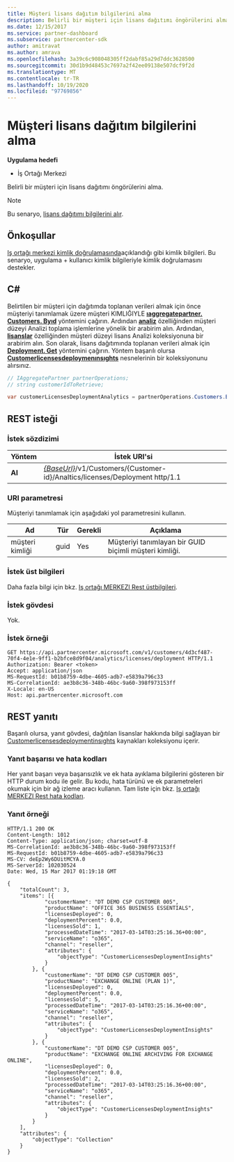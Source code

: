 ```yaml
---
title: Müşteri lisans dağıtım bilgilerini alma
description: Belirli bir müşteri için lisans dağıtımı öngörülerini alma.
ms.date: 12/15/2017
ms.service: partner-dashboard
ms.subservice: partnercenter-sdk
author: amitravat
ms.author: amrava
ms.openlocfilehash: 3a39c6c908048305ff2dabf85a29d7ddc3628500
ms.sourcegitcommit: 30d1b9d48453c7697a2f42ee09138e507dcf9f2d
ms.translationtype: MT
ms.contentlocale: tr-TR
ms.lasthandoff: 10/19/2020
ms.locfileid: "97769856"
---
```

# <a name="get-customer-licenses-deployment-information"></a>Müşteri lisans dağıtım bilgilerini alma

**Uygulama hedefi**

- İş Ortağı Merkezi

Belirli bir müşteri için lisans dağıtımı öngörülerini alma.

> [!NOTE]
> Bu senaryo, [lisans dağıtımı bilgilerini alır](get-licenses-deployment-information.md).

## <a name="prerequisites"></a>Önkoşullar

[Iş ortağı merkezi kimlik doğrulamasında](partner-center-authentication.md)açıklandığı gibi kimlik bilgileri. Bu senaryo, uygulama + kullanıcı kimlik bilgileriyle kimlik doğrulamasını destekler.

## <a name="c"></a>C\#

Belirtilen bir müşteri için dağıtımda toplanan verileri almak için önce müşteriyi tanımlamak üzere müşteri KIMLIĞIYLE [**ıaggregatepartner. Customers. Byıd**](/dotnet/api/microsoft.store.partnercenter.customers.icustomercollection.byid) yöntemini çağırın. Ardından [**analiz**](/dotnet/api/microsoft.store.partnercenter.customers.icustomer.analytics) özelliğinden müşteri düzeyi Analizi toplama işlemlerine yönelik bir arabirim alın. Ardından, [**lisanslar**](/dotnet/api/microsoft.store.partnercenter.analytics.icustomeranalyticscollection.licenses) özelliğinden müşteri düzeyi lisans Analizi koleksiyonuna bir arabirim alın. Son olarak, lisans dağıtımında toplanan verileri almak için [**Deployment. Get**](/dotnet/api/microsoft.store.partnercenter.genericoperations.ientireentitycollectionretrievaloperations-2.get) yöntemini çağırın. Yöntem başarılı olursa [**Customerlicensesdeploymenınsıghts**](/dotnet/api/microsoft.store.partnercenter.models.analytics.customerlicensesdeploymentinsights) nesnelerinin bir koleksiyonunu alırsınız.

``` csharp
// IAggregatePartner partnerOperations;
// string customerIdToRetrieve;

var customerLicensesDeploymentAnalytics = partnerOperations.Customers.ById(customerIdToRetrieve).Analytics.Licenses.Deployment.Get();
```

## <a name="rest-request"></a>REST isteği

### <a name="request-syntax"></a>İstek sözdizimi

| Yöntem  | İstek URI'si                                                                                                   |
|---------|---------------------------------------------------------------------------------------------------------------|
| **Al** | [*{BaseUrl}*](partner-center-rest-urls.md)/v1/Customers/{Customer-id}/Analtics/licenses/Deployment http/1.1 |

### <a name="uri-parameter"></a>URI parametresi

Müşteriyi tanımlamak için aşağıdaki yol parametresini kullanın.

| Ad        | Tür | Gerekli | Açıklama                                                |
|-------------|------|----------|------------------------------------------------------------|
| müşteri kimliği | guid | Yes      | Müşteriyi tanımlayan bir GUID biçimli müşteri kimliği. |

### <a name="request-headers"></a>İstek üst bilgileri

Daha fazla bilgi için bkz. [Iş ortağı MERKEZI Rest üstbilgileri](headers.md).

### <a name="request-body"></a>İstek gövdesi

Yok.

### <a name="request-example"></a>İstek örneği

```http
GET https://api.partnercenter.microsoft.com/v1/customers/4d3cf487-70f4-4e1e-9ff1-b2bfce8d9f04/analytics/licenses/deployment HTTP/1.1
Authorization: Bearer <token>
Accept: application/json
MS-RequestId: b01b8759-4dbe-4605-adb7-e5839a796c33
MS-CorrelationId: ae3b8c36-348b-46bc-9a60-398f973153ff
X-Locale: en-US
Host: api.partnercenter.microsoft.com
```

## <a name="rest-response"></a>REST yanıtı

Başarılı olursa, yanıt gövdesi, dağıtılan lisanslar hakkında bilgi sağlayan bir [Customerlicensesdeploymentinsıghts](analytics-resources.md#customerlicensesdeploymentinsights) kaynakları koleksiyonu içerir.

### <a name="response-success-and-error-codes"></a>Yanıt başarısı ve hata kodları

Her yanıt başarı veya başarısızlık ve ek hata ayıklama bilgilerini gösteren bir HTTP durum kodu ile gelir. Bu kodu, hata türünü ve ek parametreleri okumak için bir ağ izleme aracı kullanın. Tam liste için bkz. [Iş ortağı MERKEZI Rest hata kodları](error-codes.md).

### <a name="response-example"></a>Yanıt örneği

```http
HTTP/1.1 200 OK
Content-Length: 1012
Content-Type: application/json; charset=utf-8
MS-CorrelationId: ae3b8c36-348b-46bc-9a60-398f973153ff
MS-RequestId: b01b8759-4dbe-4605-adb7-e5839a796c33
MS-CV: deEp2Wy6DUitMCYA.0
MS-ServerId: 102030524
Date: Wed, 15 Mar 2017 01:19:18 GMT

{
    "totalCount": 3,
    "items": [{
            "customerName": "DT DEMO CSP CUSTOMER 005",
            "productName": "OFFICE 365 BUSINESS ESSENTIALS",
            "licensesDeployed": 0,
            "deploymentPercent": 0.0,
            "licensesSold": 1,
            "processedDateTime": "2017-03-14T03:25:16.36+00:00",
            "serviceName": "o365",
            "channel": "reseller",
            "attributes": {
                "objectType": "CustomerLicensesDeploymentInsights"
            }
        }, {
            "customerName": "DT DEMO CSP CUSTOMER 005",
            "productName": "EXCHANGE ONLINE (PLAN 1)",
            "licensesDeployed": 0,
            "deploymentPercent": 0.0,
            "licensesSold": 5,
            "processedDateTime": "2017-03-14T03:25:16.36+00:00",
            "serviceName": "o365",
            "channel": "reseller",
            "attributes": {
                "objectType": "CustomerLicensesDeploymentInsights"
            }
        }, {
            "customerName": "DT DEMO CSP CUSTOMER 005",
            "productName": "EXCHANGE ONLINE ARCHIVING FOR EXCHANGE ONLINE",
            "licensesDeployed": 0,
            "deploymentPercent": 0.0,
            "licensesSold": 2,
            "processedDateTime": "2017-03-14T03:25:16.36+00:00",
            "serviceName": "o365",
            "channel": "reseller",
            "attributes": {
                "objectType": "CustomerLicensesDeploymentInsights"
            }
        }
    ],
    "attributes": {
        "objectType": "Collection"
    }
}
```
